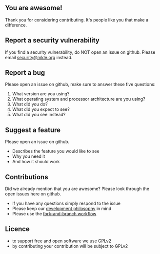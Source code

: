 ## You are awesome!

Thank you for considering contributing. It's people like you that make a difference.



## Report a security vulnerability

If you find a security vulnerability, do NOT open an issue on github. Please email security@mlde.org instead.



## Report a bug

Please open an issue on github, make sure to answer these five questions:

1. What version are you using?
2. What operating system and processor architecture are you using?
3. What did you do?
4. What did you expect to see?
5. What did you see instead?



## Suggest a feature

Please open an issue on github.

- Describes the feature you would like to see
- Why you need it
- And how it should work



## Contributions

Did we already mention that you are awesome? Please look through the open issues here on github.

- If you have any questions simply respond to the issue
- Please keep our [development philosophy](https://github.com/mlde/mlde/blob/master/DEVELOPMENT.md) in mind
- Please use the [fork-and-branch workflow](https://blog.scottlowe.org/2015/01/27/using-fork-branch-git-workflow/)

## Licence

- to support free and open software we use [GPLv2](https://choosealicense.com/licenses/gpl-2.0/)
- by contributing your contribution will be subject to GPLv2

